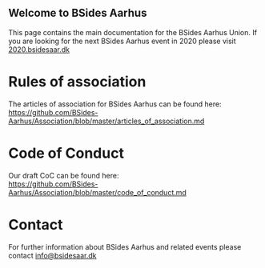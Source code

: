 ## Welcome to BSides Aarhus

This page contains the main documentation for the BSides Aarhus Union.
If you are looking for the next BSides Aarhus event in 2020 please visit [2020.bsidesaar.dk](https://2020.bsidesaar.dk)

# Rules of association
The articles of association for BSides Aarhus can be found here:    
https://github.com/BSides-Aarhus/Association/blob/master/articles_of_association.md

# Code of Conduct
Our draft CoC can be found here:  
https://github.com/BSides-Aarhus/Association/blob/master/code_of_conduct.md

# Contact
For further information about BSides Aarhus and related events please contact [info@bsidesaar.dk](mailto:info@bsidesaar.dk)
